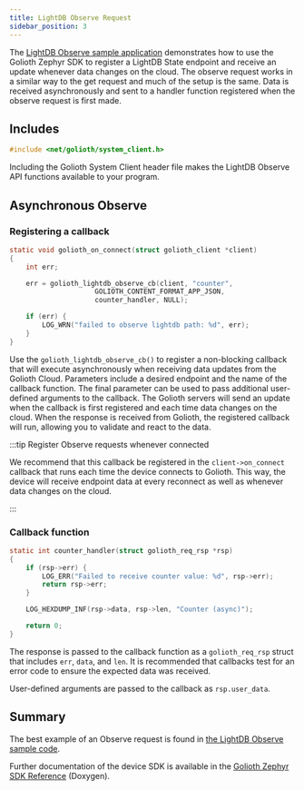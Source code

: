 ```yaml
---
title: LightDB Observe Request
sidebar_position: 3
---
```


The [LightDB Observe sample
application](https://github.com/golioth/golioth-zephyr-sdk/tree/main/samples/lightdb/observe)
demonstrates how to use the Golioth Zephyr SDK to register a LightDB State
endpoint and receive an update whenever data changes on the cloud. The observe
request works in a similar way to the get request and much of the setup is the
same. Data is received asynchronously and sent to a handler function registered
when the observe request is first made.

## Includes

```c
#include <net/golioth/system_client.h>
```

Including the Golioth System Client header file makes the LightDB Observe API
functions available to your program.

## Asynchronous Observe

### Registering a callback

```c
static void golioth_on_connect(struct golioth_client *client)
{
	int err;

	err = golioth_lightdb_observe_cb(client, "counter",
					 GOLIOTH_CONTENT_FORMAT_APP_JSON,
					 counter_handler, NULL);

	if (err) {
		LOG_WRN("failed to observe lightdb path: %d", err);
	}
}
```

Use the `golioth_lightdb_observe_cb()` to register a non-blocking callback that
will execute asynchronously when receiving data updates from the Golioth Cloud.
Parameters include a desired endpoint and the name of the callback function.
The final parameter can be used to pass additional user-defined arguments to
the callback. The Golioth servers will send an update when the callback is
first registered and each time data changes on the cloud. When the response is
received from Golioth, the registered callback will run, allowing you to
validate and react to the data.

:::tip Register Observe requests whenever connected

We recommend that this callback be registered in the `client->on_connect`
callback that runs each time the device connects to Golioth. This way, the
device will receive endpoint data at every reconnect as well as whenever data
changes on the cloud.

:::

### Callback function

```c
static int counter_handler(struct golioth_req_rsp *rsp)
{
	if (rsp->err) {
		LOG_ERR("Failed to receive counter value: %d", rsp->err);
		return rsp->err;
	}

	LOG_HEXDUMP_INF(rsp->data, rsp->len, "Counter (async)");

	return 0;
}
```

The response is passed to the callback function as a `golioth_req_rsp` struct
that includes `err`, `data`, and `len`. It is recommended that callbacks test
for an error code to ensure the expected data was received.

User-defined arguments are passed to the callback as `rsp.user_data`.

## Summary

The best example of an Observe request is found in [the LightDB Observe sample
code](https://github.com/golioth/golioth-zephyr-sdk/tree/main/samples/lightdb/observe).

Further documentation of the device SDK is available in the [Golioth Zephyr SDK
Reference](https://zephyr-sdk-docs.golioth.io/) (Doxygen).

